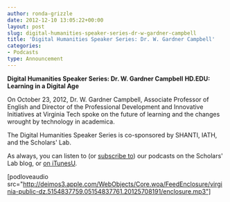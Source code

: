```yaml
---
author: ronda-grizzle
date: 2012-12-10 13:05:22+00:00
layout: post
slug: digital-humanities-speaker-series-dr-w-gardner-campbell
title: 'Digital Humanities Speaker Series: Dr. W. Gardner Campbell'
categories:
- Podcasts
type: Announcement
---
```


**Digital Humanities Speaker Series: Dr. W. Gardner Campbell**
**HD.EDU: Learning in a Digital Age**

On October 23, 2012, Dr. W. Gardner Campbell, Associate Professor of English and  Director of the Professional Development and Innovative Initiatives at Virginia Tech spoke on the future of learning and the changes wrought by technology in academica.

The Digital Humanities Speaker Series is co-sponsored by SHANTI, IATH, and the Scholars' Lab.

As always, you can listen to (or [subscribe to](http://www.scholarslab.org/category/podcasts/)) our podcasts on the Scholars' Lab blog, or [on iTunesU](http://itunes.apple.com/us/itunes-u/scholars-lab-speaker-series/id401906619).

[podloveaudio src="http://deimos3.apple.com/WebObjects/Core.woa/FeedEnclosure/virginia-public-dz.5154837759.05154837761.20125708191/enclosure.mp3"]
